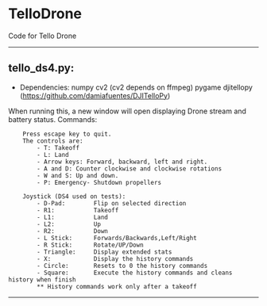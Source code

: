 # TelloDrone
Code for Tello Drone

---------------------------------------------------
## tello_ds4.py:

- Dependencies:
numpy
cv2 (cv2 depends on ffmpeg)
pygame
djitellopy (https://github.com/damiafuentes/DJITelloPy)

When running this, a new window will open displaying Drone stream and battery status.
Commands:

        Press escape key to quit.
        The controls are:
            - T: Takeoff
            - L: Land
            - Arrow keys: Forward, backward, left and right.
            - A and D: Counter clockwise and clockwise rotations
            - W and S: Up and down.
            - P: Emergency- Shutdown propellers            
            
        Joystick (DS4 used on tests):
            - D-Pad:        Flip on selected direction
            - R1:           Takeoff
            - L1:           Land
            - L2:           Up
            - R2:           Down
            - L Stick:      Forwards/Backwards,Left/Right
            - R Stick:      Rotate/UP/Down
            - Triangle:     Display extended stats
            - X:            Display the history commands
            - Circle:       Resets to 0 the history commands
            - Square:       Execute the history commands and cleans history when finish
            ** History commands work only after a takeoff
            
---------------------------------------------------            
